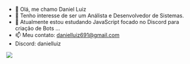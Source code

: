 - 👋 Olá, me chamo Daniel Luiz
- 👀 Tenho interesse de ser um Análista e Desenvolvedor de Sistemas.
- 🌱 Atualmente estou estudando JavaScript focado no Discord para criação de Bots ...
- 📫 Meu contato: danielluiz691@gmail.com 
-  Discord: danielluiz
<picture>
  <source
    srcset="https://github-readme-stats.vercel.app/api?username=Danielluiz2016&show_icons=true&theme=dark"
    media="(prefers-color-scheme: dark)"
  />
  <source
    srcset="https://github-readme-stats.vercel.app/api?username=Danielluiz2016&show_icons=true"
    media="(prefers-color-scheme: light), (prefers-color-scheme: no-preference)"
  />
  <img src="https://github-readme-stats.vercel.app/api?username=Danielluiz2016&show_icons=true" />
</picture>
